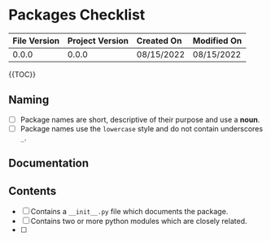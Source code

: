 # Packages Checklist

| File Version | Project Version | Created On | Modified On |
|:--|:--|:--|:--|
| 0.0.0 | 0.0.0 | 08/15/2022 | 08/15/2022

{{TOC}}

## Naming
* [ ] Package names are short, descriptive of their purpose and use a **noun**.
* [ ] Package names use the `lowercase` style and do not contain underscores `_`.

## Documentation

## Contents
* [ ] Contains a `__init__.py` file which documents the package.
* [ ] Contains two or more python modules which are closely related.
* [ ] 